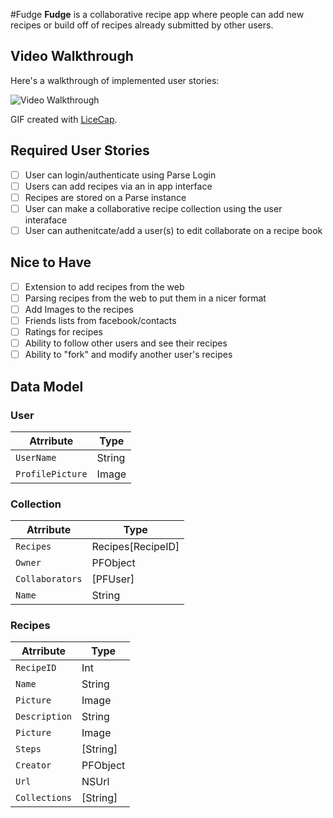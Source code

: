 #Fudge
**Fudge** is a collaborative recipe app where people can add new recipes or build off of recipes already submitted by other users.

## Video Walkthrough 

Here's a walkthrough of implemented user stories:

<img src='https://i.imgur.com/6EwR19I.gif' title='Video Walkthrough' width='' alt='Video Walkthrough' />

GIF created with [LiceCap](http://www.cockos.com/licecap/).

## Required User Stories 
- [ ] User can login/authenticate using Parse Login
- [ ] Users can add recipes via an in app interface
- [ ] Recipes are stored on a Parse instance
- [ ] User can make a collaborative recipe collection using the user interaface
- [ ] User can authenitcate/add a user(s) to edit collaborate on a recipe book

## Nice to Have
- [ ] Extension to add recipes from the web
- [ ] Parsing recipes from the web to put them in a nicer format
- [ ] Add Images to the recipes
- [ ] Friends lists from facebook/contacts
- [ ] Ratings for recipes
- [ ] Ability to follow other users and see their recipes
- [ ] Ability to "fork" and modify another user's recipes

## Data Model

### User

|Atrribute|Type|
|---------|----|
|`UserName`| String|
|`ProfilePicture`| Image|

### Collection

|Atrribute|Type|
|---------|----|
|`Recipes`| Recipes[RecipeID]|
|`Owner`| PFObject|
|`Collaborators` | [PFUser] |
|`Name` | String |

### Recipes

|Atrribute|Type|
|---------|----|
|`RecipeID`| Int|
|`Name` | String |
|`Picture`| Image|
|`Description`| String |
|`Picture` | Image |
|`Steps` | [String] |
|`Creator`| PFObject |
|`Url`    | NSUrl |
|`Collections` | [String] |
